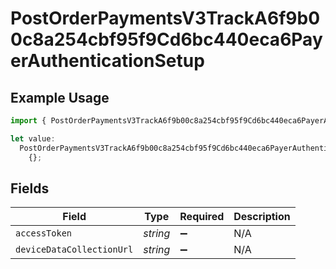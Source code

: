 # PostOrderPaymentsV3TrackA6f9b00c8a254cbf95f9Cd6bc440eca6PayerAuthenticationSetup

## Example Usage

```typescript
import { PostOrderPaymentsV3TrackA6f9b00c8a254cbf95f9Cd6bc440eca6PayerAuthenticationSetup } from "@dhaba/safepay-ts/models/operations";

let value:
  PostOrderPaymentsV3TrackA6f9b00c8a254cbf95f9Cd6bc440eca6PayerAuthenticationSetup =
    {};
```

## Fields

| Field                     | Type                      | Required                  | Description               |
| ------------------------- | ------------------------- | ------------------------- | ------------------------- |
| `accessToken`             | *string*                  | :heavy_minus_sign:        | N/A                       |
| `deviceDataCollectionUrl` | *string*                  | :heavy_minus_sign:        | N/A                       |